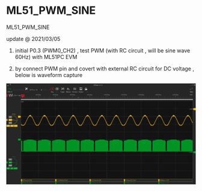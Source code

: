 # ML51_PWM_SINE
 ML51_PWM_SINE


update @ 2021/03/05

1. initial P0.3 (PWM0_CH2) , test PWM (with RC circuit , will be sine wave 60Hz) with ML51PC EVM 

2. by connect PWM pin and covert with external RC circuit for DC voltage , below is waveform capture

![image](https://github.com/released/ML51_PWM_SINE/blob/main/PWM_with_RC.jpg)


